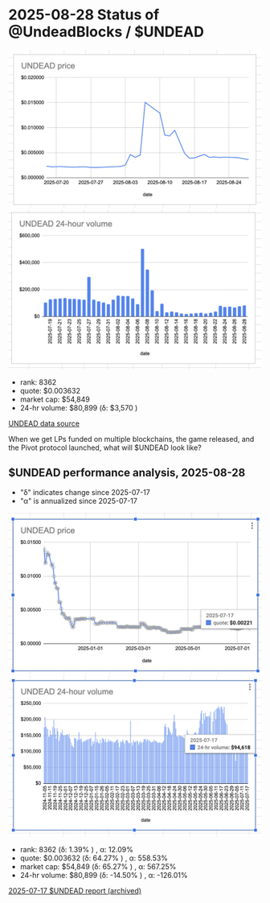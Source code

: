 # 2025-08-28 Status of @UndeadBlocks / $UNDEAD 

![$UNDEAD rank](imgs/01a-rank.png) 
![$UNDEAD quote](imgs/01b-quote.png) 
![$UNDEAD market captalization](imgs/01c-cap.png) 
![$UNDEAD 24-hour volume](imgs/01d-vol.png) 

* rank: 8362 
* quote: $0.003632 
* market cap: $54,849 
* 24-hr volume: $80,899 (δ: $3,570 ) 


[UNDEAD data source](https://www.coingecko.com/en/coins/undead-blocks) 



When we get LPs funded on multiple blockchains, the game released, and the Pivot protocol launched, what will $UNDEAD look like? 

## $UNDEAD performance analysis, 2025-08-28 

* "δ" indicates change since 2025-07-17 
* "α" is annualized since 2025-07-17 

![$UNDEAD rank](/blog/snapshot/imgs/01a-rank.png) 
![$UNDEAD quote](/blog/snapshot/imgs/01b-quote.png) 
![$UNDEAD market captalization](/blog/snapshot/imgs/01c-cap.png) 
![$UNDEAD 24-hour volume](/blog/snapshot/imgs/01d-vol.png) 

* rank: 8362 (δ: 1.39% ) , α: 12.09% 
* quote: $0.003632 (δ: 64.27% ) , α: 558.53% 
* market cap: $54,849 (δ: 65.27% ) , α: 567.25% 
* 24-hr volume: $80,899 (δ: -14.50% ) , α: -126.01% 

[2025-07-17 $UNDEAD report (archived)](https://github.com/pivoteur/biz/tree/main/blog/snapshot) 
